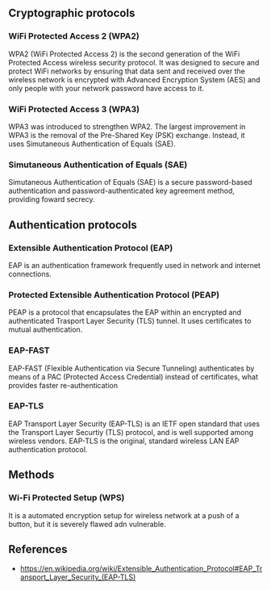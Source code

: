 ## Cryptographic protocols
### WiFi Protected Access 2 (WPA2)
WPA2 (WiFi Protected Access 2) is the second generation of the WiFi Protected Access wireless security protocol. It was designed to secure and protect WiFi networks by ensuring that data sent and received over the wireless network is encrypted with Advanced Encryption System (AES) and only people with your network password have access to it.
### WiFi Protected Access 3 (WPA3)
WPA3 was introduced to strengthen WPA2. The largest improvement in WPA3 is the removal of the Pre-Shared Key (PSK) exchange. Instead, it uses Simutaneous Authentication of Equals (SAE).
### Simutaneous Authentication of Equals (SAE)
Simutaneous Authentication of Equals (SAE) is a secure password-based authentication and password-authenticated key agreement method, providing foward secrecy.

## Authentication protocols
### Extensible Authentication Protocol (EAP)
EAP is an authentication framework frequently used in network and internet connections.
### Protected Extensible Authentication Protocol (PEAP)
PEAP is a protocol that encapsulates the EAP within an encrypted and authenticated Trasport Layer Security (TLS) tunnel. It uses certificates to mutual authentication.
### EAP-FAST
EAP-FAST (Flexible Authentication via Secure Tunneling) authenticates by means of a PAC (Protected Access Credential) instead of certificates, what provides faster re-authentication
### EAP-TLS
EAP Transport Layer Security (EAP-TLS) is an IETF open standard that uses the Transport Layer Securtiy (TLS) protocol, and is well supported among wireless vendors. EAP-TLS is the original, standard wireless LAN EAP authentication protocol. 

## Methods
### Wi-Fi Protected Setup (WPS)
It is a automated encryption setup for wireless network at a push of a button, but it is severely flawed adn vulnerable.

## References
- https://en.wikipedia.org/wiki/Extensible_Authentication_Protocol#EAP_Transport_Layer_Security_(EAP-TLS)
